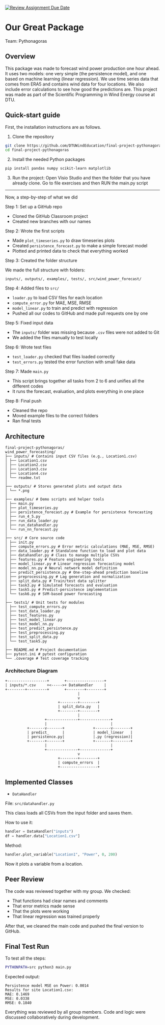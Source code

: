 [![Review Assignment Due Date](https://classroom.github.com/assets/deadline-readme-button-22041afd0340ce965d47ae6ef1cefeee28c7c493a6346c4f15d667ab976d596c.svg)](https://classroom.github.com/a/zjSXGKeR)

# Our Great Package

Team: Pythonagoras

## Overview

This package was made to forecast wind power production one hour ahead. It uses two models: one very simple (the persistence model), and one based on machine learning (linear regression). 
We use time series data that comes from ERA5 and contains wind data for four locations. We also include error calculations to see how good the predictions are. This project was made as part of the Scientific Programming in Wind Energy course at DTU.

## Quick-start guide

First, the installation instructions are as follows.

1. Clone the repository
 
```bash
git clone https://github.com/DTUWindEducation/final-project-pythonagoras.git
cd final-project-pythonagoras
```

2. Install the needed Python packages

```bash
pip install pandas numpy scikit-learn matplotlib
```

3. Run the project: Open Visio Studio and then the folder that you have already clone. Go to file exercises and then RUN the main.py script

--------------------------------------------------------------------------------------------------------------------------------

Now, a step-by-step of what we did

Step 1: Set up a GitHub repo

- Cloned the GitHub Classroom project
- Created new branches with our names

Step 2: Wrote the first scripts

- Made `plot_timeseries.py` to draw timeseries plots
- Created `persistence_forecast.py` to make a simple forecast model
- Plotted and printed data to check that everything worked

Step 3: Created the folder structure

We made the full structure with folders:

```
inputs/, outputs/, examples/, tests/, src/wind_power_forecast/
```

Step 4: Added files to `src/`

- `loader.py` to load CSV files for each location
- `compute_error.py` for MAE, MSE, RMSE
- `model_linear.py` to train and predict with regression
- Pushed all our codes to GitHub and made pull requests one by one

Step 5: Fixed input data

- The `inputs/` folder was missing because `.csv` files were not added to Git
- We added the files manually to test locally

Step 6: Wrote test files

- `test_loader.py` checked that files loaded correctly
- `test_errors.py` tested the error function with small fake data

Step 7: Made `main.py`

- This script brings together all tasks from 2 to 6 and unifies all the different codes
- It runs the forecast, evaluation, and plots everything in one place

Step 8: Final push

- Cleaned the repo
- Moved example files to the correct folders
- Ran final tests

## Architecture

```
final-project-pythonagoras/
wind_power_forecasting/
├── inputs/ # Contains input CSV files (e.g., Location1.csv)
│ ├── Location1.csv
│ ├── Location2.csv
│ ├── Location3.csv
│ ├── Location4.csv
│ └── readme.txt
│
├── outputs/ # Stores generated plots and output data
│ └── *.png
│
├── examples/ # Demo scripts and helper tools
│ ├── main.py
│ ├── plot_timeseries.py
│ ├── persistence_forecast.py # Example for persistence forecasting
│ ├── run_4_5.py
│ ├── run_data_loader.py
│ ├── run_datahandler.py
│ └── run_nn_forecast.py
│
├── src/ # Core source code
│ ├── init.py
│ ├── compute_errors.py # Error metric calculations (MAE, MSE, RMSE)
│ ├── data_loader.py # Standalone function to load and plot data
│ ├── datahandler.py # Class to manage multiple CSVs
│ ├── features.py # Feature engineering tools
│ ├── model_linear.py # Linear regression forecasting model
│ ├── model_nn.py # Neural network model definition
│ ├── predict_persistence.py # One-step-ahead prediction baseline
│ ├── preprocessing.py # Lag generation and normalization
│ ├── split_data.py # Train/test data splitter
│ ├── task3.py # Simulated forecasts and evaluation
│ ├── task5.py # Predict-persistence implementation
│ └── task6.py # SVM-based power forecasting
│
├── tests1/ # Unit tests for modules
│ ├── test_compute_errors.py
│ ├── test_data_loader.py
│ ├── test_features.py
│ ├── test_model_linear.py
│ ├── test_model_nn.py
│ ├── test_predict_persistence.py
│ ├── test_preprocessing.py
│ ├── test_split_data.py
│ └── test_task5.py
│
├── README.md # Project documentation
├── pytest.ini # pytest configuration
└── .coverage # Test coverage tracking
```

### Architecture Diagram

```text
+------------------+       +-----------------+
| inputs/*.csv     +<----->+ DataHandler     |
+--------+---------+       +--------+--------+
                                 |
                                 v
                        +--------+--------+
                        | split_data.py   |
                        +--------+--------+
                                 |
                  +--------------+--------------+
                  |                             |
          +-------v-------+             +-------v--------+
          | predict_      |             | model_linear   |
          | persistence.py|             |.py (regression)|
          +-------+-------+             +-------+--------+
                  |                             |
                  +--------------+--------------+
                                 v
                        +--------+--------+
                        | compute_errors  |
                        +-----------------+
```

##  Implemented Classes

- `DataHandler`

File: `src/datahandler.py`

This class loads all CSVs from the input folder and saves them.

How to use it:

```python
handler = DataHandler("inputs")
df = handler.data["Location1.csv"]
```

Method:

```python
handler.plot_variable("Location1", "Power", 0, 200)
```

Now it plots a variable from a location.


## Peer Review

The code was reviewed together with my group. We checked:

- That functions had clear names and comments
- That error metrics made sense
- That the plots were working
- That linear regression was trained properly

After that, we cleaned the main code and pushed the final version to GitHub.

## Final Test Run

To test all the steps:

```bash
PYTHONPATH=src python3 main.py
```

Expected output:

```
Persistence model MSE on Power: 0.0014
Results for site Location1.csv:
MAE: 0.1469
MSE: 0.0338
RMSE: 0.1840
```

Everything was reviewed by all group members. Code and logic were discussed collaboratively during development.



